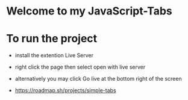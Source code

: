 # Welcome to my JavaScript-Tabs

# To run the project

- install the extention Live Server
- right click the page then select open with live server
- alternatively you may click Go live at the bottom right of the screen

- https://roadmap.sh/projects/simple-tabs
